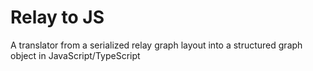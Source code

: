 # Relay to JS
A translator from a serialized relay graph layout into a structured graph object in JavaScript/TypeScript